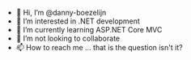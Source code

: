 - 👋 Hi, I’m @danny-boezelijn
- 👀 I’m interested in .NET development
- 🌱 I’m currently learning ASP.NET Core MVC
- 💞️ I’m not looking to collaborate
- 📫 How to reach me ... that is the question isn't it?

<!---
danny-boezelijn/danny-boezelijn is a ✨ special ✨ repository because its `README.md` (this file) appears on your GitHub profile.
You can click the Preview link to take a look at your changes.
--->
